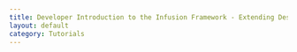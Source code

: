 ```yaml
---
title: Developer Introduction to the Infusion Framework - Extending Designs with Existing Components
layout: default
category: Tutorials
---
```

